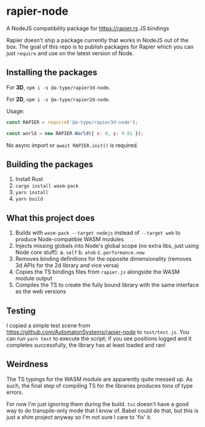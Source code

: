 # rapier-node

A NodeJS compatibility package for https://rapier.rs JS bindings

Rapier doesn't ship a package currently that works in NodeJS out of the box. The goal of this repo is to publish packages for Rapier which you can just `require` and use on the latest version of Node.

## Installing the packages

For **3D**, `npm i -s @a-type/rapier3d-node`.

For **2D**, `npm i -s @a-type/rapier2d-node`.

Usage:

```js
const RAPIER = require('@a-type/rapier3d-node');

const world = new RAPIER.World({ x: 0, y: 9.81 });
```

No async import or `await RAPIER.init()` is required.

## Building the packages

1. Install Rust
2. `cargo install wasm-pack`
3. `yarn install`
4. `yarn build`

## What this project does

1. Builds with `wasm-pack --target nodejs` instead of `--target web` to produce Node-compatible WASM modules
2. Injects missing globals into Node's global scope (no extra libs, just using Node core stuff):
   a. `self`
   b. `atob`
   c. `performance.now`
3. Removes binding definitions for the opposite dimensionality (removes 3d APIs for the 2d library and vice versa)
4. Copies the TS bindings files from `rapier.js` alongside the WASM module output
5. Compiles the TS to create the fully bound library with the same interface as the web versions

## Testing

I copied a simple test scene from https://github.com/AutomatonSystems/rapier-node to `test/test.js`. You can run `yarn test` to execute the script; if you see positions logged and it completes successfully, the library has at least loaded and ran!

## Weirdness

The TS typings for the WASM module are apparently quite messed up. As such, the final step of compiling TS for the libraries produces tons of type errors.

For now I'm just ignoring them during the build. `tsc` doesn't have a good way to do transpile-only mode that I know of. Babel could do that, but this is just a shim project anyway so I'm not sure I care to 'fix' it.

